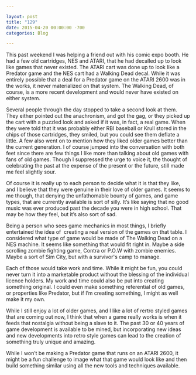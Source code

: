 ```yaml
---

layout: post  
title: "129"  
date: 2015-04-20 00:00:00 -700  
categories: Blog

---
```


This past weekend I was helping a friend out with his comic expo booth. He had a few old cartridges, NES and ATARI, that he had decalled up to look like games that never existed. The ATARI cart was done up to look like a Predator game and the NES cart had a Walking Dead decal. While it was entirely possible that a deal for a Predator game on the ATARI 2600 was in the works, it never materialized on that system. The Walking Dead, of course, is a more recent development and would never have existed on either system.   
  
Several people through the day stopped to take a second look at them. They either pointed out the anachronism, and got the gag, or they picked up the cart with a puzzled look and asked if it was, in fact, a real game. When they were told that it was probably either RBI baseball or Krull stored in the chips of those cartridges, they smiled, but you could see them deflate a little. A few also went on to mention how they liked older games better than the current generation. I of course jumped into the conversation with both feet since there are few things I like more than talking about old games with fans of old games. Though I suppressed the urge to voice it, the thought of celebrating the past at the expense of the present or the future, still made me feel slightly sour.  
  
Of course it is really up to each person to decide what it is that they like, and I believe that they were genuine in their love of older games. It seems to me though, that denying the unfathomable bounty of games, and game types, that are currently available is sort of silly. It’s like saying that no good music was ever produced past the decade you were in high school. That may be how they feel, but it’s also sort of sad.   
  
Being a person who sees game mechanics in most things, I briefly entertained the idea of  creating a real version of the games on that table. I considered what type of game would be made of The Walking Dead on a NES machine. It seems like something that would fit right in. Maybe a side scrolling zombie fighting game, Contra or P.O.W with zombie enemies. Maybe a sort of Sim City, but with a survivor's camp to manage.   
  
Each of those would take work and time. While it might be fun, you could never turn it into a marketable product without the blessing of the individual licence holders. My work and time could also be put into creating something original. I could even make something referential of old games, or properties like Predator, but if I’m creating something, I might as well make it my own.  
  
While I still enjoy a lot of older games, and I like a lot of rertro styled games that are coming out now, I think that when a game really works is when it feeds that nostalgia without being a slave to it. The past 30 or 40 years of game development is available to be mined, but incorporating new ideas and new developments into retro style games can lead to the creation of something truly unique and amazing.   
  
While I won’t be making a Predator game that runs on an ATARI 2600, it might be a fun challenge to image what that game would look like and then build something similar using all the new tools and techniques available.   
  
 

